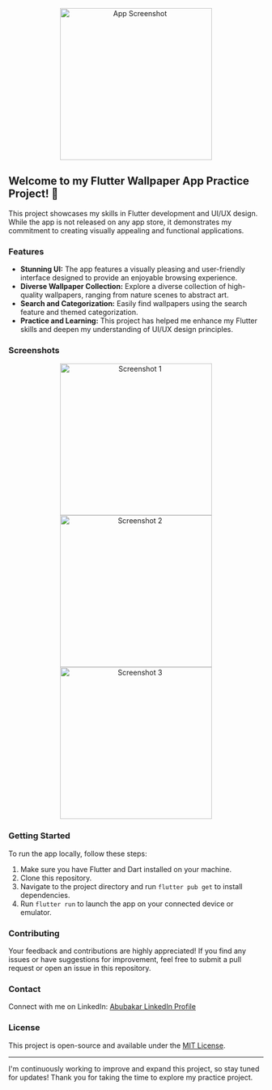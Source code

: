 <p align="center">
  <img src="https://github.com/ABUBAKARL/wallpaper_app/assets/100074117/f5c77c62-ae5a-4090-8b18-cbec856e6bad" alt="App Screenshot" width="300"/>
</p>

## Welcome to my Flutter Wallpaper App Practice Project! 🚀

This project showcases my skills in Flutter development and UI/UX design. While the app is not released on any app store, it demonstrates my commitment to creating visually appealing and functional applications.

### Features

- **Stunning UI:** The app features a visually pleasing and user-friendly interface designed to provide an enjoyable browsing experience.
- **Diverse Wallpaper Collection:** Explore a diverse collection of high-quality wallpapers, ranging from nature scenes to abstract art.
- **Search and Categorization:** Easily find wallpapers using the search feature and themed categorization.
- **Practice and Learning:** This project has helped me enhance my Flutter skills and deepen my understanding of UI/UX design principles.

### Screenshots

<p align="center">
  <img src="https://github.com/ABUBAKARL/wallpaper_app/assets/100074117/4fc21bce-a841-45f4-a59a-bfff751b9bcf" alt="Screenshot 1" width="300"/>
  <img src="https://github.com/ABUBAKARL/wallpaper_app/assets/100074117/12135761-3fbf-41de-89c1-d39bfb2124a1" alt="Screenshot 2" width="300"/>
  <img src="https://github.com/ABUBAKARL/wallpaper_app/assets/100074117/df744c42-06b0-495e-b81f-93797e1136a1" alt="Screenshot 3" width="300"/>
</p>

### Getting Started

To run the app locally, follow these steps:

1. Make sure you have Flutter and Dart installed on your machine.
2. Clone this repository.
3. Navigate to the project directory and run `flutter pub get` to install dependencies.
4. Run `flutter run` to launch the app on your connected device or emulator.

### Contributing

Your feedback and contributions are highly appreciated! If you find any issues or have suggestions for improvement, feel free to submit a pull request or open an issue in this repository.

### Contact

Connect with me on LinkedIn: [Abubakar LinkedIn Profile](https://www.linkedin.com/in/abubakarl)

### License

This project is open-source and available under the [MIT License](LICENSE).

---

I'm continuously working to improve and expand this project, so stay tuned for updates! Thank you for taking the time to explore my practice project.
